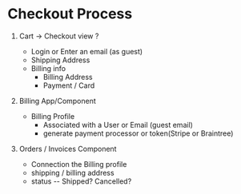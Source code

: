 # Checkout Process

1. Cart -> Checkout view
	?

	- Login or Enter an email (as guest)
	- Shipping Address
	- Billing info
		- Billing Address
		- Payment / Card

2. Billing App/Component
	- Billing Profile
		- Associated with a User or Email (guest email)
		- generate payment processor or token(Stripe or Braintree)

3. Orders / Invoices Component
	- Connection the Billing profile
	- shipping / billing address
	- status -- Shipped? Cancelled?